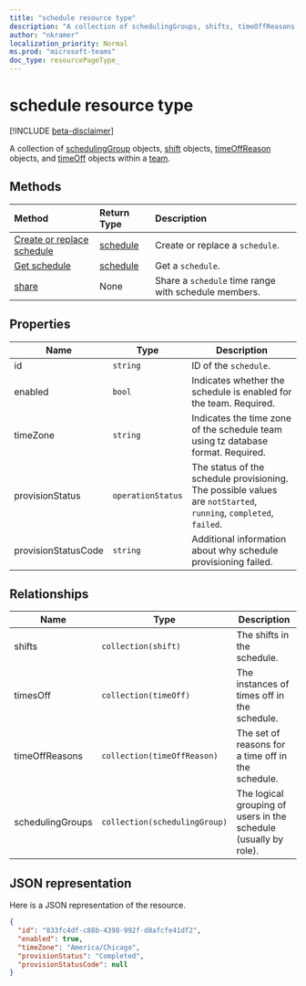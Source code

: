 ```yaml
---
title: "schedule resource type"
description: "A collection of schedulingGroups, shifts, timeOffReasons and timesOff within a team."
author: "nkramer"
localization_priority: Normal
ms.prod: "microsoft-teams"
doc_type: resourcePageType_
---
```


# schedule resource type

[!INCLUDE [beta-disclaimer](../../includes/beta-disclaimer.md)]

A collection of [schedulingGroup](schedulinggroup.md) objects, [shift](shift.md) objects, [timeOffReason](timeoffreason.md) objects, and [timeOff](timeoff.md) objects within a [team](../resources/team.md). 

## Methods

| Method       | Return Type  |Description|
|:---------------|:--------|:----------|
|[Create or replace schedule](../api/team-put-schedule.md) | [schedule](schedule.md) | Create or replace a `schedule`.|
|[Get schedule](../api/schedule-get.md) | [schedule](schedule.md) | Get a `schedule`.|
|[share](../api/schedule-share.md) | None | Share a `schedule` time range with schedule members.|

## Properties
|Name                   |Type           |Description                                                                                                                                      |
|-----------------------|---------------|-------------------------------------------------------------------------------------------------------------------------------------------------|
| id			        |`string`  |ID of the `schedule`.|
| enabled 			    |`bool`    | Indicates whether the schedule is enabled for the team. Required.|
| timeZone 		        |`string`  | Indicates the time zone of the schedule team using tz database format. Required.|
| provisionStatus       |`operationStatus`    | The status of the schedule provisioning. The possible values are `notStarted`, `running`, `completed`, `failed`. |
| provisionStatusCode   |`string`  | Additional information about why schedule provisioning failed. |


## Relationships
|Name                   |Type           |Description                                                                                                                                      |
|-----------------------|---------------|-------------------------------------------------------------------------------------------------------------------------------------------------|
| shifts   |`collection(shift)`  | The shifts in the schedule. |
| timesOff   |`collection(timeOff)`  | The instances of times off in the schedule. |
| timeOffReasons   |`collection(timeOffReason)`  | The set of reasons for a time off in the schedule. |
| schedulingGroups   |`collection(schedulingGroup)`  | The logical grouping of users in the schedule (usually by role). |


## JSON representation

Here is a JSON representation of the resource.

<!-- {
  "blockType": "resource",
  "keyProperty": "id",
  "@odata.type": "microsoft.graph.schedule"
}-->

```json
{
  "id": "833fc4df-c88b-4398-992f-d8afcfe41df2",
  "enabled": true,
  "timeZone": "America/Chicago",
  "provisionStatus": "Completed",
  "provisionStatusCode": null
}
```


<!-- uuid: 8fcb5dbc-d5aa-4681-8e31-b001d5168d79
2015-10-25 14:57:30 UTC -->
<!--
{
  "type": "#page.annotation",
  "description": "schedule resource",
  "keywords": "",
  "section": "documentation",
  "tocPath": "",
  "suppressions": []
}
-->
